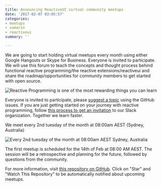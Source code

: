 ```yaml
---
title: Announcing ReactiveUI virtual community meetups
date: '2017-02-07 03:05:57'
categories:
- meetups
- xamarin
- reactiveui
summary: ''

---
```

We are going to start holding virtual meetups every month using either Google Hangouts or Skype for Business. Everyone is invited to participate. We will use this forum to teach the concepts and thought process behind functional reactive programming/the reactive extensions/reactiveui and share the roadmap/opportunities for community members to get started with open source.

![Reactive Programming is one of the most rewarding things you can learn](https://i.imgur.com/fKmWh4r.png)

Everyone is invited to participate, please [suggest a topic](https://github.com/reactiveui/meetups/issues/1) using the GitHub issues. If you are just getting started on your journey with reactive programming, follow [this process to get an invitation](https://github.com/reactiveui/ReactiveUI#slack) to our Slack organization. Together we learn faster.

We meet every 2nd tuesday of the month at 08:00am AEST (Sydney, Australia) 

![Every 2nd tuesday of the month at 08:00am AEST Sydney, Australia](https://i.imgur.com/B4jAJEyl.png)

The first meetup is scheduled for the 14th of Feb at 08:00 AM AEST. The session will be a retrospective and planning for the future, followed by questions from the community.

For more information, visit [this repository on GitHub](github.com/reactiveui/meetups). Click on "Star" and "Watch This Repository" to be automatically notified about upcoming meetups.
